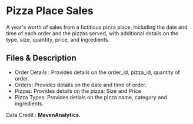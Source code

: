 # Pizza Place Sales
A year's worth of sales from a fictitious pizza place, including the date and time of each order and the pizzas served, with additional details on the type, size, quantity, price, and ingredients.

## Files & Description

- Order Details : Provides details on the order_id, pizza_id, quantity of order.
- Orders: Provides details on the date and time of order.
- Pizzas: Provides details on the pizza: Size and Price
- Pizza Types: Provides detials on the pizza name, category and ingredients.

Data Credit : **MavenAnalytics.**
